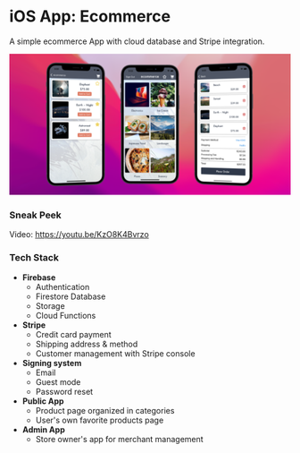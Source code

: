 # iOS App: Ecommerce
A simple ecommerce App with cloud database and Stripe integration.

![Screenshot](./Docs/screenshots.png)

### Sneak Peek
Video: https://youtu.be/KzO8K4Bvrzo

### Tech Stack
* **Firebase** 
  * Authentication
  * Firestore Database
  * Storage
  * Cloud Functions
* **Stripe**
    * Credit card payment
    * Shipping address & method
    * Customer management with Stripe console
* **Signing system**
  * Email
  * Guest mode
  * Password reset
* **Public App**
  * Product page organized in categories
  * User's own favorite products page
* **Admin App**
  * Store owner's app for merchant management
